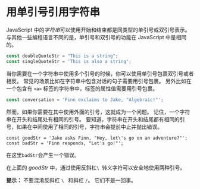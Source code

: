 # 用单引号引用字符串

JavaScript 中的*字符串*可以使用开始和结束都是同类型的单引号或双引号表示。 与其他一些编程语言不同的是，单引号和双引号的功能在
JavaScript 中是相同的。

```javascript
const doubleQuoteStr = "This is a string";
const singleQuoteStr = 'This is also a string';
```

当你需要在一个字符串中使用多个引号的时候，你可以使用单引号包裹双引号或者相反。 常见的场景比如在字符串中包含对话的句子需要用引号包裹。
另外比如在一个包含有 `<a>` 标签的字符串中，标签的属性值需要用引号包裹。

```javascript
const conversation = 'Finn exclaims to Jake, "Algebraic!"';
```

然而，如果你需要在其中使用外面的引号，这就成为一个问题。 记住，一个字符串在开头和结尾处有相同的引号。
要知道，字符串在开头和结尾都有相同的引号，如果在中间使用了相同的引号，字符串会提前中止并抛出错误。

```
const goodStr = 'Jake asks Finn, "Hey, let\'s go on an adventure?"'; 
const badStr = 'Finn responds, "Let's go!"';
```

在这里`badStr`会产生一个错误。

在上面的 *goodStr* 中，通过使用反斜杠`\ `转义字符可以安全地使用两种引号。

**提示：** 不要混淆反斜杠 `\ ` 和斜杠 `/`。 它们不是一回事。